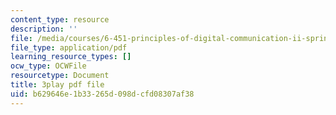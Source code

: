 ```yaml
---
content_type: resource
description: ''
file: /media/courses/6-451-principles-of-digital-communication-ii-spring-2005/b629646e1b33265d098dcfd08307af38_MVpmgHSBSc0.pdf
file_type: application/pdf
learning_resource_types: []
ocw_type: OCWFile
resourcetype: Document
title: 3play pdf file
uid: b629646e-1b33-265d-098d-cfd08307af38
---
```

